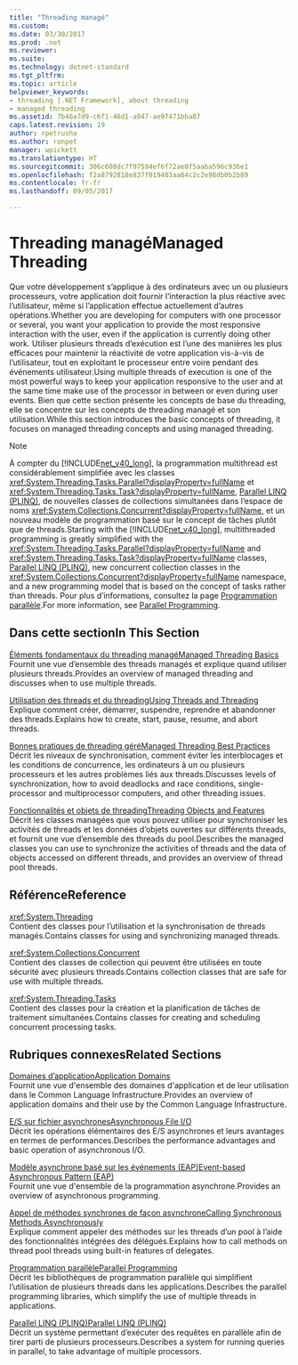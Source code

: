```yaml
---
title: "Threading managé"
ms.custom: 
ms.date: 03/30/2017
ms.prod: .net
ms.reviewer: 
ms.suite: 
ms.technology: dotnet-standard
ms.tgt_pltfrm: 
ms.topic: article
helpviewer_keywords:
- threading [.NET Framework], about threading
- managed threading
ms.assetid: 7b46a7d9-c6f1-46d1-a947-ae97471bba87
caps.latest.revision: 19
author: rpetrusha
ms.author: ronpet
manager: wpickett
ms.translationtype: HT
ms.sourcegitcommit: 306c608dc7f97594ef6f72ae0f5aaba596c936e1
ms.openlocfilehash: f2a8792818e837f019403aa84c2c2e98db0b2b89
ms.contentlocale: fr-fr
ms.lasthandoff: 09/05/2017

---
```

# <a name="managed-threading"></a><span data-ttu-id="8605c-102">Threading managé</span><span class="sxs-lookup"><span data-stu-id="8605c-102">Managed Threading</span></span>
<span data-ttu-id="8605c-103">Que votre développement s’applique à des ordinateurs avec un ou plusieurs processeurs, votre application doit fournir l’interaction la plus réactive avec l’utilisateur, même si l’application effectue actuellement d’autres opérations.</span><span class="sxs-lookup"><span data-stu-id="8605c-103">Whether you are developing for computers with one processor or several, you want your application to provide the most responsive interaction with the user, even if the application is currently doing other work.</span></span> <span data-ttu-id="8605c-104">Utiliser plusieurs threads d’exécution est l’une des manières les plus efficaces pour maintenir la réactivité de votre application vis-à-vis de l’utilisateur, tout en exploitant le processeur entre voire pendant des événements utilisateur.</span><span class="sxs-lookup"><span data-stu-id="8605c-104">Using multiple threads of execution is one of the most powerful ways to keep your application responsive to the user and at the same time make use of the processor in between or even during user events.</span></span> <span data-ttu-id="8605c-105">Bien que cette section présente les concepts de base du threading, elle se concentre sur les concepts de threading managé et son utilisation.</span><span class="sxs-lookup"><span data-stu-id="8605c-105">While this section introduces the basic concepts of threading, it focuses on managed threading concepts and using managed threading.</span></span>  
  
> [!NOTE]
>  <span data-ttu-id="8605c-106">À compter du [!INCLUDE[net_v40_long](../../../includes/net-v40-long-md.md)], la programmation multithread est considérablement simplifiée avec les classes <xref:System.Threading.Tasks.Parallel?displayProperty=fullName> et <xref:System.Threading.Tasks.Task?displayProperty=fullName>, [Parallel LINQ (PLINQ)](../../../docs/standard/parallel-programming/parallel-linq-plinq.md), de nouvelles classes de collections simultanées dans l’espace de noms <xref:System.Collections.Concurrent?displayProperty=fullName>, et un nouveau modèle de programmation basé sur le concept de tâches plutôt que de threads.</span><span class="sxs-lookup"><span data-stu-id="8605c-106">Starting with the [!INCLUDE[net_v40_long](../../../includes/net-v40-long-md.md)], multithreaded programming is greatly simplified with the <xref:System.Threading.Tasks.Parallel?displayProperty=fullName> and <xref:System.Threading.Tasks.Task?displayProperty=fullName> classes, [Parallel LINQ (PLINQ)](../../../docs/standard/parallel-programming/parallel-linq-plinq.md), new concurrent collection classes in the <xref:System.Collections.Concurrent?displayProperty=fullName> namespace, and a new programming model that is based on the concept of tasks rather than threads.</span></span> <span data-ttu-id="8605c-107">Pour plus d’informations, consultez la page [Programmation parallèle](../../../docs/standard/parallel-programming/index.md).</span><span class="sxs-lookup"><span data-stu-id="8605c-107">For more information, see [Parallel Programming](../../../docs/standard/parallel-programming/index.md).</span></span>  
  
## <a name="in-this-section"></a><span data-ttu-id="8605c-108">Dans cette section</span><span class="sxs-lookup"><span data-stu-id="8605c-108">In This Section</span></span>  
 [<span data-ttu-id="8605c-109">Éléments fondamentaux du threading managé</span><span class="sxs-lookup"><span data-stu-id="8605c-109">Managed Threading Basics</span></span>](../../../docs/standard/threading/managed-threading-basics.md)  
 <span data-ttu-id="8605c-110">Fournit une vue d’ensemble des threads managés et explique quand utiliser plusieurs threads.</span><span class="sxs-lookup"><span data-stu-id="8605c-110">Provides an overview of managed threading and discusses when to use multiple threads.</span></span>  
  
 [<span data-ttu-id="8605c-111">Utilisation des threads et du threading</span><span class="sxs-lookup"><span data-stu-id="8605c-111">Using Threads and Threading</span></span>](../../../docs/standard/threading/using-threads-and-threading.md)  
 <span data-ttu-id="8605c-112">Explique comment créer, démarrer, suspendre, reprendre et abandonner des threads.</span><span class="sxs-lookup"><span data-stu-id="8605c-112">Explains how to create, start, pause, resume, and abort threads.</span></span>  
  
 [<span data-ttu-id="8605c-113">Bonnes pratiques de threading géré</span><span class="sxs-lookup"><span data-stu-id="8605c-113">Managed Threading Best Practices</span></span>](../../../docs/standard/threading/managed-threading-best-practices.md)  
 <span data-ttu-id="8605c-114">Décrit les niveaux de synchronisation, comment éviter les interblocages et les conditions de concurrence, les ordinateurs à un ou plusieurs processeurs et les autres problèmes liés aux threads.</span><span class="sxs-lookup"><span data-stu-id="8605c-114">Discusses levels of synchronization, how to avoid deadlocks and race conditions, single-processor and multiprocessor computers, and other threading issues.</span></span>  
  
 [<span data-ttu-id="8605c-115">Fonctionnalités et objets de threading</span><span class="sxs-lookup"><span data-stu-id="8605c-115">Threading Objects and Features</span></span>](../../../docs/standard/threading/threading-objects-and-features.md)  
 <span data-ttu-id="8605c-116">Décrit les classes managées que vous pouvez utiliser pour synchroniser les activités de threads et les données d’objets ouvertes sur différents threads, et fournit une vue d’ensemble des threads du pool.</span><span class="sxs-lookup"><span data-stu-id="8605c-116">Describes the managed classes you can use to synchronize the activities of threads and the data of objects accessed on different threads, and provides an overview of thread pool threads.</span></span>  
  
## <a name="reference"></a><span data-ttu-id="8605c-117">Référence</span><span class="sxs-lookup"><span data-stu-id="8605c-117">Reference</span></span>  
 <xref:System.Threading>  
 <span data-ttu-id="8605c-118">Contient des classes pour l’utilisation et la synchronisation de threads managés.</span><span class="sxs-lookup"><span data-stu-id="8605c-118">Contains classes for using and synchronizing managed threads.</span></span>  
  
 <xref:System.Collections.Concurrent>  
 <span data-ttu-id="8605c-119">Contient des classes de collection qui peuvent être utilisées en toute sécurité avec plusieurs threads.</span><span class="sxs-lookup"><span data-stu-id="8605c-119">Contains collection classes that are safe for use with multiple threads.</span></span>  
  
 <xref:System.Threading.Tasks>  
 <span data-ttu-id="8605c-120">Contient des classes pour la création et la planification de tâches de traitement simultanées.</span><span class="sxs-lookup"><span data-stu-id="8605c-120">Contains classes for creating and scheduling concurrent processing tasks.</span></span>  
  
## <a name="related-sections"></a><span data-ttu-id="8605c-121">Rubriques connexes</span><span class="sxs-lookup"><span data-stu-id="8605c-121">Related Sections</span></span>  
 [<span data-ttu-id="8605c-122">Domaines d’application</span><span class="sxs-lookup"><span data-stu-id="8605c-122">Application Domains</span></span>](../../../docs/framework/app-domains/application-domains.md)  
 <span data-ttu-id="8605c-123">Fournit une vue d'ensemble des domaines d'application et de leur utilisation dans le Common Language Infrastructure.</span><span class="sxs-lookup"><span data-stu-id="8605c-123">Provides an overview of application domains and their use by the Common Language Infrastructure.</span></span>  
  
 [<span data-ttu-id="8605c-124">E/S sur fichier asynchrones</span><span class="sxs-lookup"><span data-stu-id="8605c-124">Asynchronous File I/O</span></span>](../../../docs/standard/io/asynchronous-file-i-o.md)  
 <span data-ttu-id="8605c-125">Décrit les opérations élémentaires des E/S asynchrones et leurs avantages en termes de performances.</span><span class="sxs-lookup"><span data-stu-id="8605c-125">Describes the performance advantages and basic operation of asynchronous I/O.</span></span>  
  
 [<span data-ttu-id="8605c-126">Modèle asynchrone basé sur les événements (EAP)</span><span class="sxs-lookup"><span data-stu-id="8605c-126">Event-based Asynchronous Pattern (EAP)</span></span>](../../../docs/standard/asynchronous-programming-patterns/event-based-asynchronous-pattern-eap.md)  
 <span data-ttu-id="8605c-127">Fournit une vue d'ensemble de la programmation asynchrone.</span><span class="sxs-lookup"><span data-stu-id="8605c-127">Provides an overview of asynchronous programming.</span></span>  
  
 [<span data-ttu-id="8605c-128">Appel de méthodes synchrones de façon asynchrone</span><span class="sxs-lookup"><span data-stu-id="8605c-128">Calling Synchronous Methods Asynchronously</span></span>](../../../docs/standard/asynchronous-programming-patterns/calling-synchronous-methods-asynchronously.md)  
 <span data-ttu-id="8605c-129">Explique comment appeler des méthodes sur les threads d’un pool à l’aide des fonctionnalités intégrées des délégués.</span><span class="sxs-lookup"><span data-stu-id="8605c-129">Explains how to call methods on thread pool threads using built-in features of delegates.</span></span>  
  
 [<span data-ttu-id="8605c-130">Programmation parallèle</span><span class="sxs-lookup"><span data-stu-id="8605c-130">Parallel Programming</span></span>](../../../docs/standard/parallel-programming/index.md)  
 <span data-ttu-id="8605c-131">Décrit les bibliothèques de programmation parallèle qui simplifient l’utilisation de plusieurs threads dans les applications.</span><span class="sxs-lookup"><span data-stu-id="8605c-131">Describes the parallel programming libraries, which simplify the use of multiple threads in applications.</span></span>  
  
 [<span data-ttu-id="8605c-132">Parallel LINQ (PLINQ)</span><span class="sxs-lookup"><span data-stu-id="8605c-132">Parallel LINQ (PLINQ)</span></span>](../../../docs/standard/parallel-programming/parallel-linq-plinq.md)  
 <span data-ttu-id="8605c-133">Décrit un système permettant d’exécuter des requêtes en parallèle afin de tirer parti de plusieurs processeurs.</span><span class="sxs-lookup"><span data-stu-id="8605c-133">Describes a system for running queries in parallel, to take advantage of multiple processors.</span></span>

